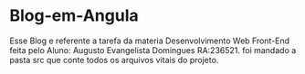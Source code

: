 # Blog-em-Angula
Esse Blog e referente a tarefa da materia Desenvolvimento Web Front-End feita pelo Aluno: Augusto Evangelista Domingues RA:236521.
foi mandado a pasta src que conte todos os arquivos vitais do projeto.

